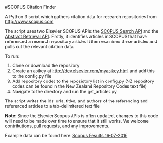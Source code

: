 #SCOPUS Citation Finder

A Python 3 script which gathers citation data for research repositories from http://www.scopus.com.

The script uses two Elsevier SCOPUS APIs: the [SCOPUS Search API](http://api.elsevier.com/documentation/SCOPUSSearchAPI.wadl) and the [Abstract Retrieval API](http://api.elsevier.com/documentation/AbstractRetrievalAPI.wadl). Firstly, it identifies articles in SCOPUS that have referenced a research repository article. It then examines these articles and pulls out the relevant citation data.

To run:

1. Clone or download the repository
2. Create an apikey at http://dev.elsevier.com/myapikey.html and add this to the config.py file
3. Add repository codes to the reposistory list in config.py (NZ repository codes can be found in the New Zealand Repository Codes text file)
4. Navigate to the directory and run the get_articles.py

The script writes the ids, urls, titles, and authors of the referencing and referenced articles to a tab-delimitered text file

**Note:** Since the Elsevier Scopus APIs is often updated, changes to this code will need to be made over time to ensure that it still works. We welcome contributions, pull requests, and any improvements. 

Example data can be found here: [Scopus Results 16-07-2016](https://figshare.com/account/projects/14855/articles/3493484)




